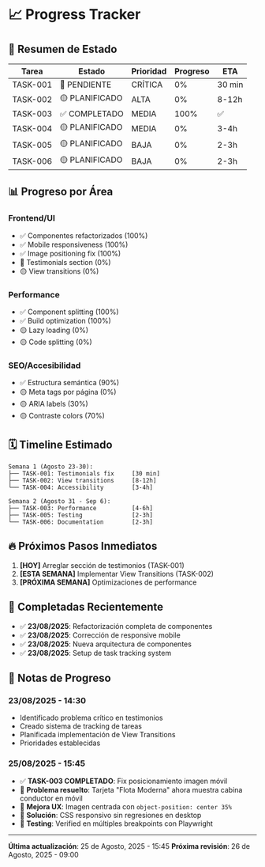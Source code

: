 # 📈 Progress Tracker

## 🎯 **Resumen de Estado**

| Tarea    | Estado         | Prioridad | Progreso | ETA    |
| -------- | -------------- | --------- | -------- | ------ |
| TASK-001 | 🔴 PENDIENTE   | CRÍTICA   | 0%       | 30 min |
| TASK-002 | 🟡 PLANIFICADO | ALTA      | 0%       | 8-12h  |
| TASK-003 | ✅ COMPLETADO  | MEDIA     | 100%     | ✅     |
| TASK-004 | 🟡 PLANIFICADO | MEDIA     | 0%       | 3-4h   |
| TASK-005 | 🟡 PLANIFICADO | BAJA      | 0%       | 2-3h   |
| TASK-006 | 🟡 PLANIFICADO | BAJA      | 0%       | 2-3h   |

## 📊 **Progreso por Área**

### **Frontend/UI**

- ✅ Componentes refactorizados (100%)
- ✅ Mobile responsiveness (100%)
- ✅ Image positioning fix (100%)
- 🔴 Testimonials section (0%)
- 🟡 View transitions (0%)

### **Performance**

- ✅ Component splitting (100%)
- ✅ Build optimization (100%)
- 🟡 Lazy loading (0%)
- 🟡 Code splitting (0%)

### **SEO/Accesibilidad**

- ✅ Estructura semántica (90%)
- 🟡 Meta tags por página (0%)
- 🟡 ARIA labels (30%)
- 🟡 Contraste colors (70%)

## 🗓️ **Timeline Estimado**

```
Semana 1 (Agosto 23-30):
├── TASK-001: Testimonials fix     [30 min]
├── TASK-002: View transitions     [8-12h]
└── TASK-004: Accessibility        [3-4h]

Semana 2 (Agosto 31 - Sep 6):
├── TASK-003: Performance          [4-6h]
├── TASK-005: Testing              [2-3h]
└── TASK-006: Documentation        [2-3h]
```

## 🔥 **Próximos Pasos Inmediatos**

1. **[HOY]** Arreglar sección de testimonios (TASK-001)
2. **[ESTA SEMANA]** Implementar View Transitions (TASK-002)
3. **[PRÓXIMA SEMANA]** Optimizaciones de performance

## 🎉 **Completadas Recientemente**

- ✅ **23/08/2025**: Refactorización completa de componentes
- ✅ **23/08/2025**: Corrección de responsive mobile
- ✅ **23/08/2025**: Nueva arquitectura de componentes
- ✅ **23/08/2025**: Setup de task tracking system

## 📝 **Notas de Progreso**

### **23/08/2025 - 14:30**

- Identificado problema crítico en testimonios
- Creado sistema de tracking de tareas
- Planificada implementación de View Transitions
- Prioridades establecidas

### **25/08/2025 - 15:45**

- ✅ **TASK-003 COMPLETADO**: Fix posicionamiento imagen móvil
- 🎯 **Problema resuelto**: Tarjeta "Flota Moderna" ahora muestra cabina conductor en móvil
- 📱 **Mejora UX**: Imagen centrada con `object-position: center 35%`
- 🔧 **Solución**: CSS responsivo sin regresiones en desktop
- 📸 **Testing**: Verified en múltiples breakpoints con Playwright

---

**Última actualización**: 25 de Agosto, 2025 - 15:45
**Próxima revisión**: 26 de Agosto, 2025 - 09:00
